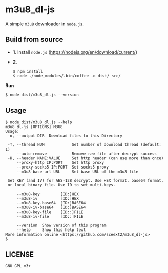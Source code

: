 # m3u8_dl-js
A simple `m3u8` downloader in `node.js`.


## Build from source

+ **1**. Install `node.js` (<https://nodejs.org/en/download/current/>)

+ **2**.

  ```
  $ npm install
  $ node ./node_modules/.bin/coffee -o dist/ src/
  ```

**Run**

```
$ node dist/m3u8_dl.js --version
```


## Usage

```
$ node dist/m3u8_dl.js --help
m3u8_dl-js [OPTIONS] M3U8
Usage:
 -o, --output DIR  Download files to this Directory

 -T, --thread NUM            Set number of download thread (default: 1)
     --auto-remove           Remove raw file after decrypt success
 -H, --header NAME:VALUE     Set http header (can use more than once)
     --proxy-http IP:PORT    Set http proxy
     --proxy-socks5 IP:PORT  Set socks5 proxy
     --m3u8-base-url URL     Set base URL of the m3u8 file

 Set KEY (and IV) for AES-128 decrypt. Use HEX format, base64 format,
 or local binary file. Use ID to set multi-keys.

     --m3u8-key         [ID:]HEX
     --m3u8-iv          [ID:]HEX
     --m3u8-key-base64  [ID:]BASE64
     --m3u8-iv-base64   [ID:]BASE64
     --m3u8-key-file    [ID::]FILE
     --m3u8-iv-file     [ID::]FILE

     --version  Show version of this program
     --help     Show this help text
More information online <https://github.com/sceext2/m3u8_dl-js>
$
```


## LICENSE

`GNU GPL v3+`

<!-- end README.md -->
